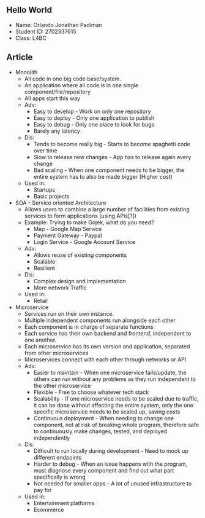 ## Hello World
- Name: Orlando Jonathan Padiman
- Student ID: 2702337615
- Class: L4BC

## Article
- Monolith
    - All code in one big code base/system.
    - An application where all code is in one single component/file/repository
    - All apps start this way
    - Adv:
        - Easy to develop - Work on only one repository
        - Easy to deploy - Only one application to publish
        - Easy to debug - Only one place to look for bugs
        - Barely any latency
    - Dis:
        - Tends to become really big - Starts to become spaghetti code over time
        - Slow to release new changes - App has to release again every change
        - Bad scaling - When one component needs to be bigger, the entire system has to also be made bigger (Higher cost)
    - Used in:
        - Startups
        - Basic projects
- SOA - Service oriented Architecture
    - Allows users to combine a large number of facilities from existing services to form applications (using APIs[?])
    - Example: Trying to make Gojek, what do you need?
        - Map - Google Map Service
        - Payment Gateway - Paypal
        - Login Service - Google Account Service
    - Adv:
        - Allows reuse of existing components
        - Scalable
        - Resilient
    - Dis:
        - Complex design and implementation
        - More network Traffic
    - Used in:
        - Retail
- Microservice
    - Services run on their own instance.
    - Multiple independent components run alongside each other
    - Each component is in charge of separate functions
    - Each service has their own backend and frontend, independent to one another.
    - Each microservice has its own version and application, separated from other microservices
    - Microservices connect with each other through networks or API
    - Adv:
        - Easier to maintain - When one microservice fails/update, the others can run without any problems as they run independent to the other microservice
        - Flexible - Free to choose whatever tech stack
        - Scalability - If one microservice needs to be scaled due to traffic, it can be done without affecting the entire system, only the one specific microservice needs to be scaled up, saving costs
        - Continuous deployment - When needing to change one component, not at risk of breaking whole program, therefore safe to continuously make changes, tested, and deployed independently 
    - Dis:
        - Difficult to run locally during development - Need to mock up different endpoints
        - Harder to debug - When an issue happens with the program, must diagnose every component and find out what part specifically is wrong
        - Not needed for smaller apps - A lot of unused infrastructure to pay for
    - Used in:
        - Entertainment platforms
        - Ecommerce